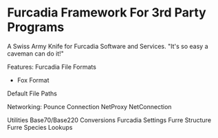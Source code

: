 # Furcadia Framework For 3rd Party Programs

A Swiss Army Knife for Furcadia Software and Services.
"It's so easy a caveman can do it!"

Features:
Furcadia File Formats
* Fox Format

Default File Paths

Networking:
Pounce Connection
NetProxy
NetConnection

Utilities
Base70/Base220 Conversions
Furcadia Settings
Furre Structure
Furre Species Lookups